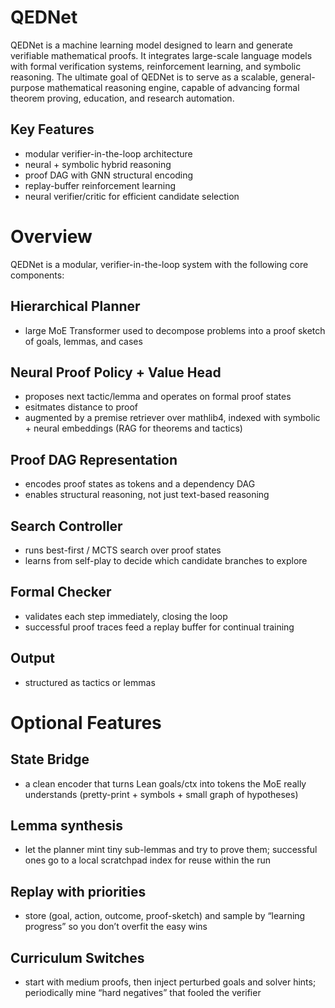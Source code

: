 # QEDNet
QEDNet is a machine learning model designed to learn and generate verifiable mathematical proofs. It integrates 
large-scale language models with formal verification systems, reinforcement learning, and symbolic reasoning. The
ultimate goal of QEDNet is to serve as a scalable, general-purpose mathematical reasoning engine, capable of advancing
formal theorem proving, education, and research automation.

## Key Features
- modular verifier-in-the-loop architecture
- neural + symbolic hybrid reasoning  
- proof DAG with GNN structural encoding 
- replay-buffer reinforcement learning  
- neural verifier/critic for efficient candidate selection

# Overview
QEDNet is a modular, verifier-in-the-loop system with the following core components:

## Hierarchical Planner
- large MoE Transformer used to decompose problems into a proof sketch of goals, lemmas, and cases

## Neural Proof Policy + Value Head
- proposes next tactic/lemma and operates on formal proof states
- esitmates distance to proof
- augmented by a premise retriever over mathlib4, indexed with symbolic + neural embeddings (RAG for theorems and tactics)

## Proof DAG Representation
- encodes proof states as tokens and a dependency DAG
- enables structural reasoning, not just text-based reasoning

## Search Controller
- runs best-first / MCTS search over proof states
- learns from self-play to decide which candidate branches to explore

## Formal Checker
- validates each step immediately, closing the loop
- successful proof traces feed a replay buffer for continual training

## Output
- structured as tactics or lemmas

# Optional Features
## State Bridge
- a clean encoder that turns Lean goals/ctx into tokens the MoE really understands (pretty-print + symbols + small graph 
of hypotheses)

## Lemma synthesis
- let the planner mint tiny sub-lemmas and try to prove them; successful ones go to a local scratchpad index for reuse 
within the run

## Replay with priorities
- store (goal, action, outcome, proof-sketch) and sample by “learning progress” so you don’t overfit the easy wins

## Curriculum Switches
- start with medium proofs, then inject perturbed goals and solver hints; periodically mine “hard negatives” that fooled 
the verifier